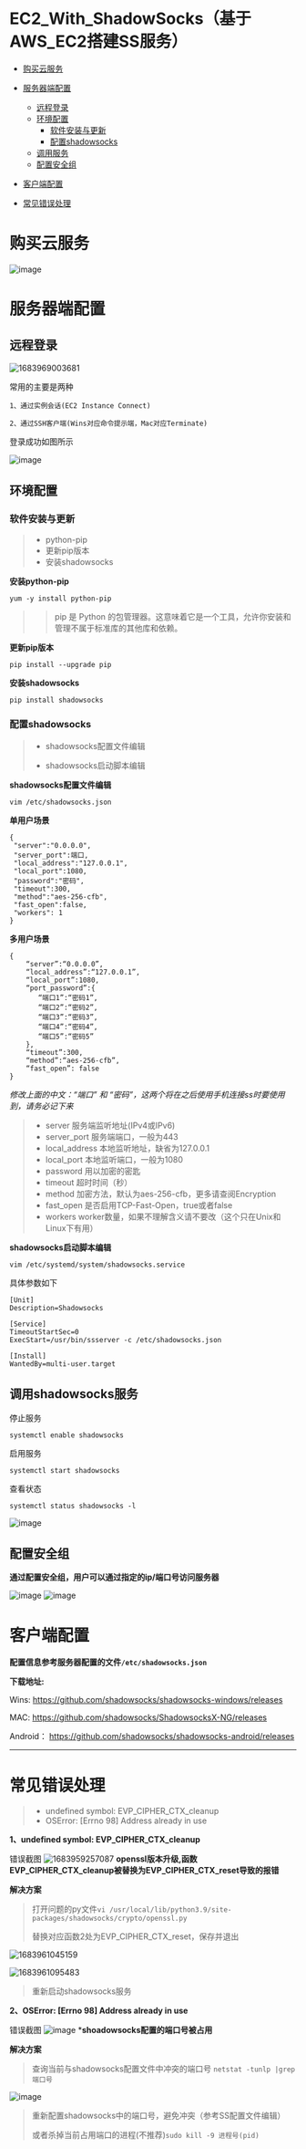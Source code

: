 # EC2_With_ShadowSocks（基于AWS_EC2搭建SS服务）

- [购买云服务](#购买云服务)

- [服务器端配置](#服务器端配置)
  - [远程登录](#远程登录)
  - [环境配置](#环境配置)
    - [软件安装与更新](#软件安装与更新)
    - [配置shadowsocks](#配置shadowsocks)
  - [调用服务](#调用shadowsocks服务)
  - [配置安全组](#配置安全组)
- [客户端配置](#客户端配置)
- [常见错误处理](#常见错误处理)

# 购买云服务

![image](https://github.com/Beenraven/EC2_With_ShadowSocks/assets/129687108/b04c6245-005f-41f3-bb7f-92fe9295179f)

# 服务器端配置
## 远程登录

![1683969003681](https://github.com/Beenraven/EC2_With_ShadowSocks/assets/129687108/b97112a7-2000-4124-b790-174db79e1216)

常用的主要是两种

	1、通过实例会话(EC2 Instance Connect)
	
	2、通过SSH客户端(Wins对应命令提示端，Mac对应Terminate)
	
登录成功如图所示

![image](https://github.com/Beenraven/EC2_With_ShadowSocks/assets/129687108/1459f031-6816-47df-bf20-99ba5f1ddab3)



## 环境配置
### 软件安装与更新

>- python-pip
>- 更新pip版本
>- 安装shadowsocks



__安装python-pip__

	yum -y install python-pip
>> pip 是 Python 的包管理器。这意味着它是一个工具，允许你安装和管理不属于标准库的其他库和依赖。

__更新pip版本__

	pip install --upgrade pip

__安装shadowsocks__

	pip install shadowsocks



### 配置shadowsocks
>- shadowsocks配置文件编辑
>
>- shadowsocks启动脚本编辑

__shadowsocks配置文件编辑__	

	vim /etc/shadowsocks.json  

**单用户场景**

	{
	 "server":"0.0.0.0",
	 "server_port":端口,
	 "local_address":"127.0.0.1",
	 "local_port":1080,
	 "password":"密码",
	 "timeout":300,
	 "method":"aes-256-cfb",
	 "fast_open":false,
	 "workers": 1
	}
	
**多用户场景**	

	{
	    “server”:“0.0.0.0”,
	    “local_address”:“127.0.0.1”,
	    “local_port”:1080,
	    “port_password”:{
	       “端口1”:“密码1”, 
	       “端口2”:“密码2”,
	       “端口3”:“密码3”,
	       “端口4”:“密码4”,
	       “端口5”:“密码5”
	    },
	    “timeout”:300,
	    “method”:“aes-256-cfb”,
	    “fast_open”: false
	}
*修改上面的中文：“端口” 和 “密码”，这两个将在之后使用手机连接ss时要使用到，请务必记下来*

>- server 服务端监听地址(IPv4或IPv6)
>- server_port 服务端端口，一般为443
>- local_address 本地监听地址，缺省为127.0.0.1
>- local_port 本地监听端口，一般为1080
>- password 用以加密的密匙
>- timeout 超时时间（秒）
>- method 加密方法，默认为aes-256-cfb，更多请查阅Encryption
>- fast_open 是否启用TCP-Fast-Open，true或者false
>- workers worker数量，如果不理解含义请不要改（这个只在Unix和Linux下有用）


__shadowsocks启动脚本编辑__

	vim /etc/systemd/system/shadowsocks.service

具体参数如下

	[Unit]
	Description=Shadowsocks

	[Service]
	TimeoutStartSec=0
	ExecStart=/usr/bin/ssserver -c /etc/shadowsocks.json

	[Install]
	WantedBy=multi-user.target



## 调用shadowsocks服务

停止服务

	systemctl enable shadowsocks
	
启用服务
	
	systemctl start shadowsocks
	
查看状态

	systemctl status shadowsocks -l
![image](https://github.com/Beenraven/EC2_With_ShadowSocks/assets/129687108/f0264701-f9c5-49f1-b446-674fd0175687)



## 配置安全组

__通过配置安全组，用户可以通过指定的ip/端口号访问服务器__

![image](https://github.com/Beenraven/EC2_With_ShadowSocks/assets/129687108/ff0e32f9-c529-450f-abb1-b0a39c5d1fa4)
![image](https://github.com/Beenraven/EC2_With_ShadowSocks/assets/129687108/00341baa-0e74-4d6d-abe4-21cbfe3359d7)


# 客户端配置
__配置信息参考服务器配置的文件```/etc/shadowsocks.json```__

__下载地址:__

Wins: https://github.com/shadowsocks/shadowsocks-windows/releases
	
MAC: https://github.com/shadowsocks/ShadowsocksX-NG/releases

Android： https://github.com/shadowsocks/shadowsocks-android/releases
___

	

# 常见错误处理
>- undefined symbol: EVP_CIPHER_CTX_cleanup
>- OSError: [Errno 98] Address already in use

__1、undefined symbol: EVP_CIPHER_CTX_cleanup__

错误截图
![1683959257087](https://github.com/Beenraven/EC2_With_ShadowSocks/assets/129687108/4d8ff71a-e853-4db6-93ec-c72de5b39f42)
**openssl版本升级,函数EVP_CIPHER_CTX_cleanup被替换为EVP_CIPHER_CTX_reset导致的报错**

__解决方案__

>打开问题的py文件```vi /usr/local/lib/python3.9/site-packages/shadowsocks/crypto/openssl.py```
>
>替换对应函数2处为EVP_CIPHER_CTX_reset，保存并退出


![1683961045159](https://github.com/Beenraven/EC2_With_ShadowSocks/assets/129687108/76b00608-cb6c-4a05-a982-8be830f8f019)

![1683961095483](https://github.com/Beenraven/EC2_With_ShadowSocks/assets/129687108/4a0ceafb-4f6a-4182-8f8f-b13b60f5c6ef)

>重新启动shadowsocks服务


__2、OSError: [Errno 98] Address already in use__

错误截图
![image](https://github.com/Beenraven/EC2_With_ShadowSocks/assets/129687108/6a5b39cb-1a83-45c8-bcb3-a02ac2a9d319)
***shoadowsocks配置的端口号被占用**

__解决方案__

>查询当前与shadowsocks配置文件中冲突的端口号	```netstat -tunlp |grep 端口号```

	
![image](https://github.com/Beenraven/EC2_With_ShadowSocks/assets/129687108/0728ded7-4979-4a0e-97c5-cf37da378e94)

>重新配置shadowsocks中的端口号，避免冲突（参考SS配置文件编辑）
>
>或者杀掉当前占用端口的进程(不推荐)```sudo kill -9 进程号(pid)```
